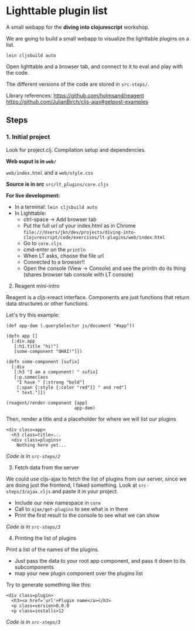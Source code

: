 
Lighttable plugin list
======================

A small webapp for the **diving into clojurescript** workshop.

We are going to build a small webapp to visualize the lighttable plugins on a list.

```
lein cljsbuild auto
```

Open lighttable and a browser tab, and connect to it to eval and play with the
code.

The different versions of the code are stored in `src-steps/`.

Library references:
https://github.com/holmsand/reagent
https://github.com/JulianBirch/cljs-ajax#getpost-examples


Steps
-----

### 1. Initial project

Look for project.clj. Compilation setup and dependencies.

**Web ouput is in `web/`**

`web/index.html` and a `web/style.css`

**Source is in src**
`src/lt_plugins/core.cljs`

**For live development:**

* In a terminal: `lein cljsbuild auto`
* In Lighttable:
  * ctrl-space -> Add browser tab
  * Put the full url of your index.html as in Chrome
    `file:///Users/jkn/dev/projects/diving-into-clojurescript/code/exercises/lt-plugins/web/index.html`
  * Go to `core.cljs`
  * cmd-enter on the `println`
  * When LT asks, choose the file url
  * Connected to a browser!!
  * Open the console (View -> Console) and see the println do its thing (shares browser tab console with LT console)


2. Reagent mini-intro

Reagent is a cljs->react interface. Components are just functions that return data structures or other functions.

Let's try this example:

```
(def app-dom (.querySelector js/document "#app"))

(defn app []
  [:div.app
   [:h1.title "hi!"]
   [some-component "OHAI!"]])

(defn some-component [sufix]
  [:div
   [:h3 "I am a component! " sufix]
   [:p.someclass
    "I have " [:strong "bold"]
    [:span {:style {:color "red"}} " and red"]
    " text."]])

(reagent/render-component [app]
                          app-dom)
```

Then, render a title and a placeholder for where we will list our plugins

    <div class=app>
      <h3 class=title>...
      <div class=plugins>
        Nothing here yet...

*Code is in `src-steps/2`*

3. Fetch data from the server

We could use cljs-ajax to fetch the list of plugins from our server,
since we are doing just the frontend, I faked something. Look at
`src-steps/3/ajax.cljs` and paste it in your project.

* Include our new namespace in `core`
* Call to `ajax/get-plugins` to see what is in there
* Print the first result to the console to see what we can show

*Code is in `src-steps/3`*

4. Printing the list of plugins

Print a list of the names of the plugins.

* Just pass the data to your root app component, and pass it down to its subcomponents
* map your new plugin component over the plugins list

Try to generate something like this:

    <div class=plugin>
      <h3><a href='url'>Plugin name</a></h3>
      <p class=version>0.0.0
      <p class=installs>12

*Code is in `src-steps/3`*

